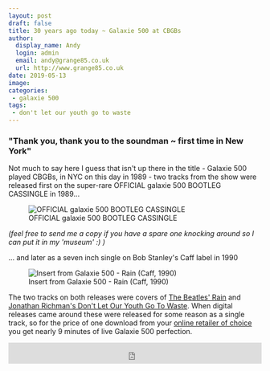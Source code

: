 ```yaml
---
layout: post
draft: false
title: 30 years ago today ~ Galaxie 500 at CBGBs
author:
  display_name: Andy
  login: admin
  email: andy@grange85.co.uk
  url: http://www.grange85.co.uk
date: 2019-05-13
image: 
categories:
 - galaxie 500
tags:
 - don't let our youth go to waste
---
```


### "Thank you, thank you to the soundman ~ first time in New York"

Not much to say here I guess that isn't up there in the title - Galaxie 500 played CBGBs, in NYC on this day in 1989 - two tracks from the show were released first on the super-rare OFFICIAL galaxie 500 BOOTLEG CASSINGLE in 1989...

<figure class="caption aligncenter"><img src="https://media.fullofwishes.co.uk/01-galaxie_500/sleeves/g500-official-bootleg-cassingle.jpg" alt="OFFICIAL galaxie 500 BOOTLEG CASSINGLE" /><figcaption class="caption-text">OFFICIAL galaxie 500 BOOTLEG CASSINGLE</figcaption></figure>

_(feel free to send me a copy if you have a spare one knocking around so I can put it in my 'museum' :) )_

... and later as a seven inch single on Bob Stanley's Caff label in 1990

<figure class="caption aligncenter"><img src="https://media.fullofwishes.co.uk/01-galaxie_500/sleeves/g500_rain_insert002.jpg" alt="Insert from Galaxie 500 - Rain (Caff, 1990)" /><figcaption class="caption-text">Insert from Galaxie 500 - Rain (Caff, 1990)</figcaption></figure>

The two tracks on both releases were covers of [The Beatles' Rain](https://www.fullofwishes.co.uk/2014/03/19/originals-rain-by-the-beatles-covered-by-galaxie-500/) and [Jonathan Richman's Don't Let Our Youth Go To Waste](https://www.fullofwishes.co.uk/2013/05/15/originals-dont-let-our-youth-go-to-waste-by-jonathan-richman-covered-by-galaxie-500/). When digital releases came around these were released for some reason as a single track, so for the price of one download from your [online retailer of choice](https://galaxie500.bandcamp.com/track/rain-dont-let-our-youth-go-to-waste) you get nearly 9 minutes of live Galaxie 500 perfection.

<iframe style="border: 0; width: 100%; height: 42px;" src="https://bandcamp.com/EmbeddedPlayer/album=2614932935/size=small/bgcol=ffffff/linkcol=0687f5/track=2956625308/transparent=true/" seamless><a href="http://galaxie500.bandcamp.com/album/uncollected">Uncollected by Galaxie 500</a></iframe>


